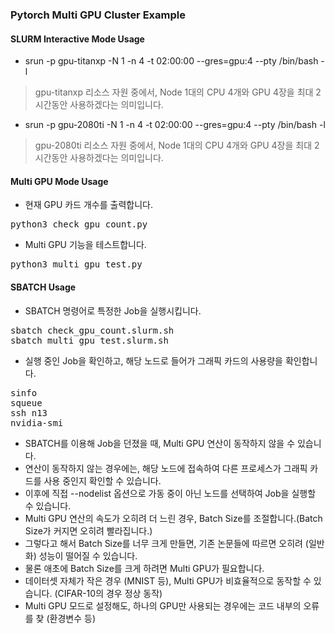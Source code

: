 ### Pytorch Multi GPU Cluster Example

#### SLURM Interactive Mode Usage

* srun -p gpu-titanxp -N 1 -n 4 -t 02:00:00 --gres=gpu:4 --pty /bin/bash -l
> gpu-titanxp 리소스 자원 중에서, Node 1대의 CPU 4개와 GPU 4장을 최대 2시간동안 사용하겠다는 의미입니다.

* srun -p gpu-2080ti -N 1 -n 4 -t 02:00:00 --gres=gpu:4 --pty /bin/bash -l
> gpu-2080ti 리소스 자원 중에서, Node 1대의 CPU 4개와 GPU 4장을 최대 2시간동안 사용하겠다는 의미입니다.

#### Multi GPU Mode Usage

* 현재 GPU 카드 개수를 출력합니다.
<pre>
python3 check_gpu_count.py
</pre>

* Multi GPU 기능을 테스트합니다.
<pre>
python3 multi_gpu_test.py
</pre>

#### SBATCH Usage

* SBATCH 명령어로 특정한 Job을 실행시킵니다.
<pre>
sbatch check_gpu_count.slurm.sh
sbatch multi_gpu_test.slurm.sh
</pre>

* 실행 중인 Job을 확인하고, 해당 노드로 들어가 그래픽 카드의 사용량을 확인합니다.
<pre>
sinfo
squeue
ssh n13
nvidia-smi
</pre>

* SBATCH를 이용해 Job을 던졌을 때, Multi GPU 연산이 동작하지 않을 수 있습니다.
* 연산이 동작하지 않는 경우에는, 해당 노드에 접속하여 다른 프로세스가 그래픽 카드를 사용 중인지 확인할 수 있습니다.
* 이후에 직접 --nodelist 옵션으로 가동 중이 아닌 노드를 선택하여 Job을 실행할 수 있습니다.
* Multi GPU 연산의 속도가 오히려 더 느린 경우, Batch Size를 조절합니다.(Batch Size가 커지면 오히려 빨라집니다.)
* 그렇다고 해서 Batch Size를 너무 크게 만들면, 기존 논문들에 따르면 오히려 (일반화) 성능이 떨어질 수 있습니다.
* 물론 애초에 Batch Size를 크게 하려면 Multi GPU가 필요합니다.
* 데이터셋 자체가 작은 경우 (MNIST 등), Multi GPU가 비효율적으로 동작할 수 있습니다. (CIFAR-10의 경우 정상 동작)
* Multi GPU 모드로 설정해도, 하나의 GPU만 사용되는 경우에는 코드 내부의 오류를 찾 (환경변수 등)
